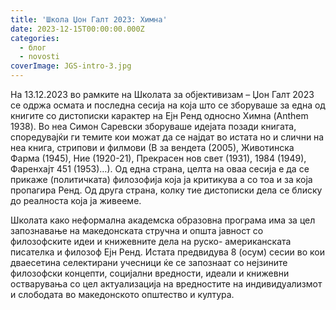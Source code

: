 ```yaml
---
title: 'Школа Џон Галт 2023: Химна'
date: 2023-12-15T00:00:00.000Z
categories:
  - блог
  - novosti
coverImage: JGS-intro-3.jpg
---
```


На 13.12.2023 во рамките на Школата за објективизам – Џон Галт 2023 се одржа осмата и последна сесија на која што се зборуваше за една од книгите со дистописки карактер на Ејн Ренд односно Химна (Anthem 1938). Во неа Симон Саревски зборуваше идејата позади книгата, споредувајќи ги темите кои можат да се најдат во истата но и слични на неа книга, стрипови и филмови (В за вендета (2005), Животинска Фарма (1945), Ние (1920-21), Прекрасен нов свет (1931), 1984 (1949), Фаренхајт 451 (1953)…). Од една страна, целта на оваа сесија е да се прикаже (политичката) филозофија која ја критикува а со тоа и за која пропагира Ренд. Од друга страна, колку тие дистописки дела се блиску до реалноста која ја живееме.

Школата како неформална академска образовна програма има за цел запознавање на македонската стручна и општа јавност со филозофските идеи и книжевните дела на руско- американската писателка и филозоф Eјн Ренд. Истата предвидува 8 (осум) сесии во кои дваесетина селектирани учесници ќе се запознаат со нејзините филозофски концепти, социјални вредности, идеали и книжевни остварувања со цел актуализација на вредностите на индивидуализмот и слободата во македонското општество и култура.
